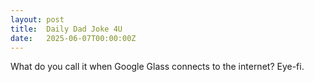 ```yaml
---
layout: post
title:  Daily Dad Joke 4U
date:   2025-06-07T00:00:00Z
---
```

What do you call it when Google Glass connects to the internet? Eye-fi.
